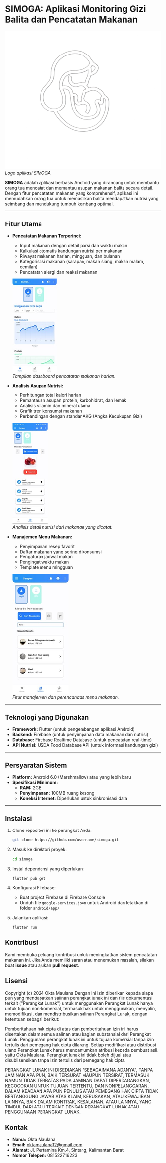 # SIMOGA: Aplikasi Monitoring Gizi Balita dan Pencatatan Makanan

![SIMOGA Logo](assets/images/logo.png)  
_Logo aplikasi SIMOGA_

**SIMOGA** adalah aplikasi berbasis Android yang dirancang untuk membantu orang tua mencatat dan memantau asupan makanan balita secara detail. Dengan fitur pencatatan makanan yang komprehensif, aplikasi ini memudahkan orang tua untuk memastikan balita mendapatkan nutrisi yang seimbang dan mendukung tumbuh kembang optimal.

---

## Fitur Utama

- **Pencatatan Makanan Terperinci:**

  - Input makanan dengan detail porsi dan waktu makan
  - Kalkulasi otomatis kandungan nutrisi per makanan
  - Riwayat makanan harian, mingguan, dan bulanan
  - Kategorisasi makanan (sarapan, makan siang, makan malam, cemilan)
  - Pencatatan alergi dan reaksi makanan

  ![Dashboard Pencatatan](assets/images/dashboard.jpg)  
  _Tampilan dashboard pencatatan makanan harian._

- **Analisis Asupan Nutrisi:**

  - Perhitungan total kalori harian
  - Pemantauan asupan protein, karbohidrat, dan lemak
  - Analisis vitamin dan mineral utama
  - Grafik tren konsumsi makanan
  - Perbandingan dengan standar AKG (Angka Kecukupan Gizi)

  ![Analisis Nutrisi](assets/images/nutrition_analysis.jpg)  
  _Analisis detail nutrisi dari makanan yang dicatat._

- **Manajemen Menu Makanan:**

  - Penyimpanan resep favorit
  - Daftar makanan yang sering dikonsumsi
  - Pengaturan jadwal makan
  - Pengingat waktu makan
  - Template menu mingguan

  ![Manajemen Menu](assets/images/menu_management.jpg)  
  _Fitur manajemen dan perencanaan menu makanan._

---

## Teknologi yang Digunakan

- **Framework:** Flutter (untuk pengembangan aplikasi Android)
- **Backend:** Firebase (untuk penyimpanan data makanan dan nutrisi)
- **Database:** Firebase Realtime Database (untuk pencatatan real-time)
- **API Nutrisi:** USDA Food Database API (untuk informasi kandungan gizi)

---

## Persyaratan Sistem

- **Platform:** Android 6.0 (Marshmallow) atau yang lebih baru
- **Spesifikasi Minimum:**
  - **RAM:** 2GB
  - **Penyimpanan:** 100MB ruang kosong
  - **Koneksi Internet:** Diperlukan untuk sinkronisasi data

---

## Instalasi

1. Clone repositori ini ke perangkat Anda:

   ```bash
   git clone https://github.com/username/simoga.git
   ```

2. Masuk ke direktori proyek:

   ```bash
   cd simoga
   ```

3. Instal dependensi yang diperlukan:

   ```bash
   flutter pub get
   ```

4. Konfigurasi Firebase:

   - Buat project Firebase di Firebase Console
   - Unduh file `google-services.json` untuk Android dan letakkan di folder `android/app/`

5. Jalankan aplikasi:
   ```bash
   flutter run
   ```

## Kontribusi

Kami membuka peluang kontribusi untuk meningkatkan sistem pencatatan makanan ini. Jika Anda memiliki saran atau menemukan masalah, silakan buat **issue** atau ajukan **pull request**.

## Lisensi

Copyright (c) 2024 Okta Maulana
Dengan ini izin diberikan kepada siapa pun yang mendapatkan salinan perangkat lunak ini dan file dokumentasi terkait ("Perangkat Lunak") untuk menggunakan Perangkat Lunak hanya untuk tujuan non-komersial, termasuk hak untuk menggunakan, menyalin, memodifikasi, dan mendistribusikan salinan Perangkat Lunak, dengan ketentuan sebagai berikut:

Pemberitahuan hak cipta di atas dan pemberitahuan izin ini harus disertakan dalam semua salinan atau bagian substansial dari Perangkat Lunak.
Penggunaan perangkat lunak ini untuk tujuan komersial tanpa izin tertulis dari pemegang hak cipta dilarang.
Setiap modifikasi atau distribusi ulang Perangkat Lunak harus mencantumkan atribusi kepada pembuat asli, yaitu Okta Maulana.
Perangkat lunak ini tidak boleh dijual atau disublisensikan tanpa izin tertulis dari pemegang hak cipta.

PERANGKAT LUNAK INI DISEDIAKAN "SEBAGAIMANA ADANYA", TANPA JAMINAN APA PUN, BAIK TERSURAT MAUPUN TERSIRAT, TERMASUK NAMUN TIDAK TERBATAS PADA JAMINAN DAPAT DIPERDAGANGKAN, KECOCOKAN UNTUK TUJUAN TERTENTU, DAN NONPELANGGARAN. DALAM KEADAAN APA PUN PENULIS ATAU PEMEGANG HAK CIPTA TIDAK BERTANGGUNG JAWAB ATAS KLAIM, KERUSAKAN, ATAU KEWAJIBAN LAINNYA, BAIK DALAM KONTRAK, KESALAHAN, ATAU LAINNYA, YANG TIMBUL DARI ATAU TERKAIT DENGAN PERANGKAT LUNAK ATAU PENGGUNAAN PERANGKAT LUNAK.

## Kontak

- **Nama:** Okta Maulana
- **Email:** oktamaulana12@gmail.com
- **Alamat:** Jl. Pertamina Km.4, Sintang, Kalimantan Barat
- **Nomor Telepon:** 081522716223
